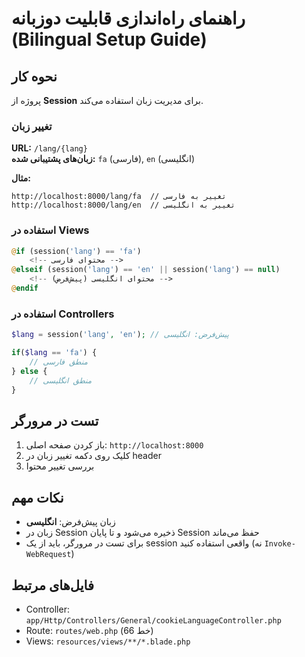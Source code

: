 # راهنمای راه‌اندازی قابلیت دوزبانه (Bilingual Setup Guide)

## نحوه کار

پروژه از **Session** برای مدیریت زبان استفاده می‌کند.

### تغییر زبان

**URL:** `/lang/{lang}`  
**زبان‌های پشتیبانی شده:** `fa` (فارسی), `en` (انگلیسی)

**مثال:**
```
http://localhost:8000/lang/fa  // تغییر به فارسی
http://localhost:8000/lang/en  // تغییر به انگلیسی
```

### استفاده در Views

```php
@if (session('lang') == 'fa')
    <!-- محتوای فارسی -->
@elseif (session('lang') == 'en' || session('lang') == null)
    <!-- محتوای انگلیسی (پیش‌فرض) -->
@endif
```

### استفاده در Controllers

```php
$lang = session('lang', 'en'); // پیش‌فرض: انگلیسی

if($lang == 'fa') {
    // منطق فارسی
} else {
    // منطق انگلیسی
}
```

## تست در مرورگر

1. باز کردن صفحه اصلی: `http://localhost:8000`
2. کلیک روی دکمه تغییر زبان در header
3. بررسی تغییر محتوا

## نکات مهم

- زبان پیش‌فرض: **انگلیسی**
- زبان در Session ذخیره می‌شود و تا پایان Session حفظ می‌ماند
- برای تست در مرورگر، باید از یک session واقعی استفاده کنید (نه `Invoke-WebRequest`)

## فایل‌های مرتبط

- Controller: `app/Http/Controllers/General/cookieLanguageController.php`
- Route: `routes/web.php` (خط 66)
- Views: `resources/views/**/*.blade.php`

